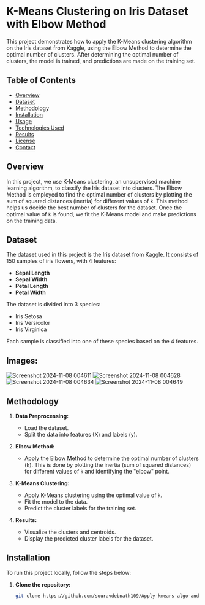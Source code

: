 # K-Means Clustering on Iris Dataset with Elbow Method

This project demonstrates how to apply the K-Means clustering algorithm on the Iris dataset from Kaggle, using the Elbow Method to determine the optimal number of clusters. After determining the optimal number of clusters, the model is trained, and predictions are made on the training set.

## Table of Contents
- [Overview](#overview)
- [Dataset](#dataset)
- [Methodology](#methodology)
- [Installation](#installation)
- [Usage](#usage)
- [Technologies Used](#technologies-used)
- [Results](#results)
- [License](#license)
- [Contact](#contact)

## Overview

In this project, we use K-Means clustering, an unsupervised machine learning algorithm, to classify the Iris dataset into clusters. The Elbow Method is employed to find the optimal number of clusters by plotting the sum of squared distances (inertia) for different values of `k`. This method helps us decide the best number of clusters for the dataset. Once the optimal value of `k` is found, we fit the K-Means model and make predictions on the training data.

## Dataset

The dataset used in this project is the Iris dataset from Kaggle. It consists of 150 samples of iris flowers, with 4 features:
- **Sepal Length**
- **Sepal Width**
- **Petal Length**
- **Petal Width**

The dataset is divided into 3 species:
- Iris Setosa
- Iris Versicolor
- Iris Virginica

Each sample is classified into one of these species based on the 4 features.


## Images:
![Screenshot 2024-11-08 004611](https://github.com/user-attachments/assets/57bfba44-1ca1-46b8-a360-b784e2163c4d)
![Screenshot 2024-11-08 004628](https://github.com/user-attachments/assets/95240db8-cd1a-4192-bfaa-a6838c453c0a)
![Screenshot 2024-11-08 004634](https://github.com/user-attachments/assets/ab20a9c7-9400-4cd6-9dbe-3a6005e197c6)
![Screenshot 2024-11-08 004649](https://github.com/user-attachments/assets/211c66ca-91f2-4bdd-ad45-56f5303bc69e)


## Methodology

1. **Data Preprocessing:**
   - Load the dataset.
   - Split the data into features (X) and labels (y).

2. **Elbow Method:**
   - Apply the Elbow Method to determine the optimal number of clusters (k). This is done by plotting the inertia (sum of squared distances) for different values of `k` and identifying the "elbow" point.

3. **K-Means Clustering:**
   - Apply K-Means clustering using the optimal value of `k`.
   - Fit the model to the data.
   - Predict the cluster labels for the training set.

4. **Results:**
   - Visualize the clusters and centroids.
   - Display the predicted cluster labels for the dataset.

## Installation

To run this project locally, follow the steps below:

1. **Clone the repository:**
   ```bash
   git clone https://github.com/souravdebnath109/Apply-kmeans-algo-and-apply-elbow-method-on-Iris-dataset.git
